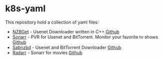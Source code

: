 # k8s-yaml
This repository hold a collection of yaml files:


* [NZBGet](https://github.com/mindthevirt/k8s-yaml/blob/master/nzbget.yaml) - Usenet Downloader written in C++ [Github](https://github.com/nzbget)
* [Sonarr](https://github.com/mindthevirt/k8s-yaml/blob/master/sonarr.yaml) - PVR for Usenet and BitTorrent. Monitor your  favorite tv shows [Github](https://github.com/Sonarr/Sonarr)
* [Sabnzbd](https://github.com/mindthevirt/k8s-yaml/blob/master/sabnzbd.yaml) - Usenet and BitTorrent Downloader [Github](https://github.com/sabnzbd/sabnzbd)
* [Radarr](https://github.com/mindthevirt/k8s-yaml/blob/master/radarr.yaml) - Sonarr for movies [Github](https://github.com/Radarr/Radarr)
